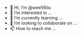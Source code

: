 - 👋 Hi, I’m @wee56iiu
- 👀 I’m interested in ...
- 🌱 I’m currently learning ...
- 💞️ I’m looking to collaborate on ...
- 📫 How to reach me ...

<!---
wee56iiu/wee56iiu is a ✨ special ✨ repository because its `README.md` (this file) appears on your GitHub profile.
You can click the Preview link to take a look at your changes.
--->
